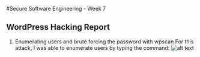 #Secure Software Engineering - Week 7
## WordPress Hacking Report

1. Enumerating users and brute forcing the password with wpscan
For this attack, I was able to enumerate users by typing the command:
![alt text][logo]

[logo]: https://
